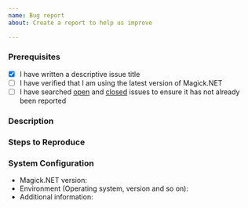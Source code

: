 ```yaml
---
name: Bug report
about: Create a report to help us improve

---
```


### Prerequisites

- [x] I have written a descriptive issue title
- [ ] I have verified that I am using the latest version of Magick.NET
- [ ] I have searched [open](https://github.com/dlemstra/Magick.NET/issues) and [closed](https://github.com/dlemstra/Magick.NET/issues?q=is%3Aissue+is%3Aclosed) issues to ensure it has not already been reported

### Description
<!-- A description of the bug -->

### Steps to Reproduce
<!-- List of steps, sample code, failing test or link to a project that reproduces the behavior.
     Make sure you place a stack trace inside a code (```) block to avoid linking unrelated issues -->

### System Configuration
<!-- Tell us about the environment where you are experiencing the bug -->

- Magick.NET version:
- Environment (Operating system, version and so on):
- Additional information:

<!-- Thanks for reporting this issue to Magick.NET! -->
